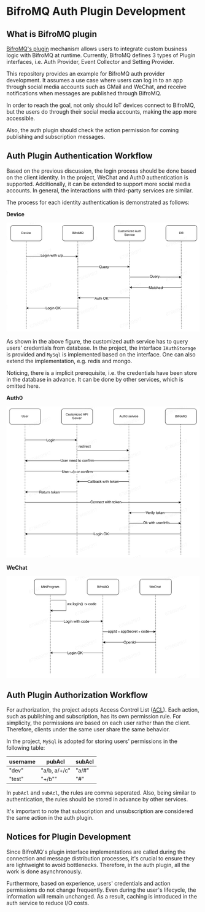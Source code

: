 # BifroMQ Auth Plugin Development

## What is BifroMQ plugin
[BifroMQ's plugin](https://bifromq.io/docs/plugin/plugin/) mechanism allows users to integrate custom business logic 
with BifroMQ at runtime. Currently, BifroMQ defines 3 types of Plugin interfaces, i.e. Auth Provider, 
Event Collector and Setting Provider.

This repository provides an example for BifroMQ auth provider development. It assumes a use case where users can log in 
to an app through social media accounts such as GMail and WeChat, and receive notifications when messages are published 
through BifroMQ.

In order to reach the goal, not only should IoT devices connect to BifroMQ, but the users do through their social 
media accounts, making the app more accessible.

Also, the auth plugin should check the action permission for coming publishing and subscription messages.
## Auth Plugin Authentication Workflow
Based on the previous discussion, the login process should be done based on the client identity. In the project, WeChat 
and Auth0 authentication is supported. Additionally, it can be extended to support more social media accounts. 
In general, the interactions with third-party services are similar.

The process for each identity authentication is demonstrated as follows:

**Device**

![device-authn.png](docs%2Fimg%2Fdevice-authn.png)

As shown in the above figure, the customized auth service has to query users' credentials from database. In the project,
the interface `IAuthStorage` is provided and `MySql` is implemented based on the interface. One can also extend the 
implementation, e.g. redis and mongo.

Noticing, there is a implicit prerequisite, i.e. the credentials have been store in the database in advance. It can be 
done by other services, which is omitted here.

**Auth0**

![auth0-authn.png](docs%2Fimg%2Fauth0-authn.png)

**WeChat**

![wechat-authn.png](docs%2Fimg%2Fwechat-authn.png)

## Auth Plugin Authorization Workflow
For authorization, the project adopts Access Control List ([ACL](https://en.wikipedia.org/wiki/Access-control_list)).
Each action, such as publishing and subscription, has its own permission rule. For simplicity, the permissions are based 
on each user rather than the client. Therefore, clients under the same user share the same behavior.

In the project, `MySql` is adopted for storing users' permissions in the following table:

| username | pubAcl | subAcl |
|----------|--------|--------|
| "dev"    | "a/b, a/+/c"   | "a/#"  |
| "test"    | "+/b""   | "#"   |

In `pubAcl` and `subAcl`, the rules are comma seperated. Also, being similar to authentication, the rules should be 
stored in advance by other services.

It's important to note that subscription and unsubscription are considered the same action in the auth plugin.

## Notices for Plugin Development
Since BifroMQ's plugin interface implementations are called during the connection and message distribution processes, 
it's crucial to ensure they are lightweight to avoid bottlenecks. Therefore, in the auth plugin, all the work is 
done asynchronously.

Furthermore, based on experience, users' credentials and action permissions do not change frequently. Even during the 
user's lifecycle, the information will remain unchanged. As a result, caching is introduced in the auth service to 
reduce I/O costs.